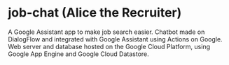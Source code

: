 # job-chat (Alice the Recruiter)
A Google Assistant app to make job search easier. 
Chatbot made on DialogFlow and integrated with Google Assistant using Actions on Google. 
Web server and database hosted on the Google Cloud Platform, using Google App Engine and Google Cloud Datastore.
